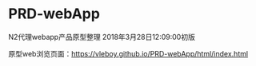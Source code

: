 ﻿# PRD-webApp
N2代理webapp产品原型整理
2018年3月28日12:09:00初版

原型web浏览页面：https://vleboy.github.io/PRD-webApp/html/index.html